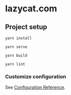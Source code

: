 # lazycat.com

## Project setup
```
yarn install

yarn serve

yarn build

yarn lint
```

### Customize configuration
See [Configuration Reference](https://cli.vuejs.org/config/).
